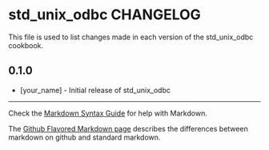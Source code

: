 # std_unix_odbc CHANGELOG

This file is used to list changes made in each version of the std_unix_odbc cookbook.

## 0.1.0
- [your_name] - Initial release of std_unix_odbc

- - -
Check the [Markdown Syntax Guide](http://daringfireball.net/projects/markdown/syntax) for help with Markdown.

The [Github Flavored Markdown page](http://github.github.com/github-flavored-markdown/) describes the differences between markdown on github and standard markdown.
